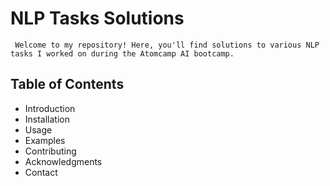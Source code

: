 # NLP Tasks Solutions

     Welcome to my repository! Here, you'll find solutions to various NLP tasks I worked on during the Atomcamp AI bootcamp.

## Table of Contents
 - Introduction
 - Installation
 - Usage
 - Examples
 - Contributing
 - Acknowledgments
 - Contact
